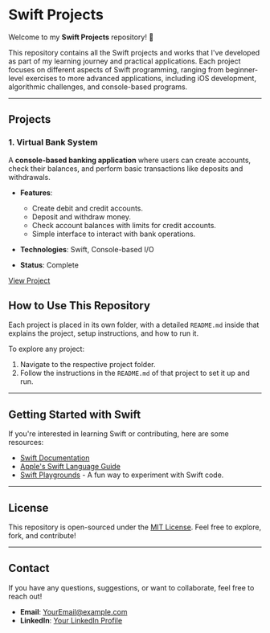 # Swift Projects

Welcome to my **Swift Projects** repository! 🎉

This repository contains all the Swift projects and works that I've developed as part of my learning journey and practical applications. Each project focuses on different aspects of Swift programming, ranging from beginner-level exercises to more advanced applications, including iOS development, algorithmic challenges, and console-based programs.

---

## Projects

### 1. Virtual Bank System
A **console-based banking application** where users can create accounts, check their balances, and perform basic transactions like deposits and withdrawals.

- **Features**:
    - Create debit and credit accounts.
    - Deposit and withdraw money.
    - Check account balances with limits for credit accounts.
    - Simple interface to interact with bank operations.

- **Technologies**: Swift, Console-based I/O
- **Status**: Complete

[View Project](https://github.com/FocusedPoetry10/Swift_Projects/tree/main/The%20Bank%20Account%20Simulator.playground)

## How to Use This Repository

Each project is placed in its own folder, with a detailed `README.md` inside that explains the project, setup instructions, and how to run it.

To explore any project:
1. Navigate to the respective project folder.
2. Follow the instructions in the `README.md` of that project to set it up and run.

---

## Getting Started with Swift

If you're interested in learning Swift or contributing, here are some resources:
- [Swift Documentation](https://swift.org/documentation/)
- [Apple's Swift Language Guide](https://developer.apple.com/swift/)
- [Swift Playgrounds](https://www.apple.com/swift/playgrounds/) - A fun way to experiment with Swift code.

---

## License

This repository is open-sourced under the [MIT License](LICENSE). Feel free to explore, fork, and contribute!

---

## Contact

If you have any questions, suggestions, or want to collaborate, feel free to reach out!

- **Email**: [YourEmail@example.com](mailto:Vinee3700@gmail.com)
- **LinkedIn**: [Your LinkedIn Profile](https://www.linkedin.com/in/vineeth-kumar-b1485b2a0/)
